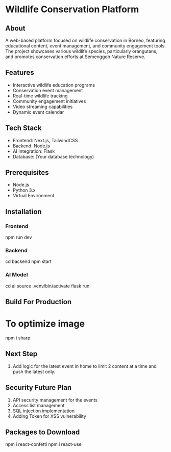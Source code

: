 # Wildlife Conservation Platform

## About
A web-based platform focused on wildlife conservation in Borneo, featuring educational content, event management, and community engagement tools. The project showcases various wildlife species, particularly orangutans, and promotes conservation efforts at Semenggoh Nature Reserve.

## Features
- Interactive wildlife education programs
- Conservation event management
- Real-time wildlife tracking
- Community engagement initiatives
- Video streaming capabilities
- Dynamic event calendar

## Tech Stack
- Frontend: Next.js, TailwindCSS
- Backend: Node.js
- AI Integration: Flask
- Database: (Your database technology)

## Prerequisites
- Node.js
- Python 3.x
- Virtual Environment

## Installation

### Frontend
<!-- Start Project -->
npm run dev

### Backend
<!-- Start Database -->
cd backend
npm start

### AI Model
<!-- Start AI model | * Manually download the pip package that is missing. -->
cd ai
source .venv/bin/activate
flask run

## Build For Production
# To optimize image
npm i sharp

## Next Step
1. Add logic for the latest event in home to limit 2 content at a time and push the latest only.

## Security Future Plan
1. API security management for the events
2. Access list management
3. SQL injection implementation
4. Adding Token for XSS vulnerability

## Packages to Download
npm i react-confetti
npm i react-use
